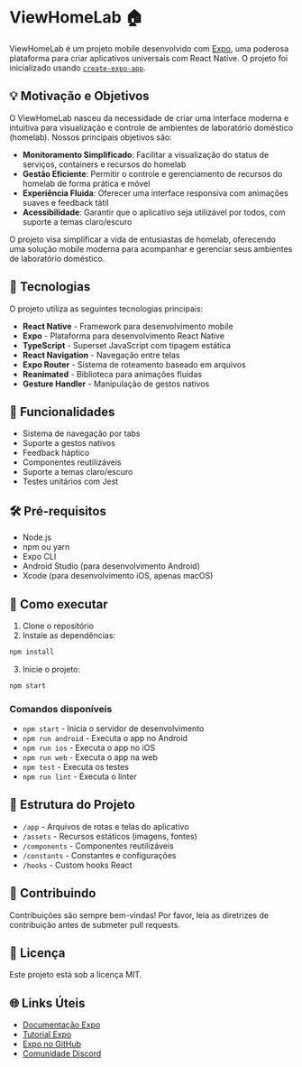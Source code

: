 # ViewHomeLab 🏠

ViewHomeLab é um projeto mobile desenvolvido com [Expo](https://expo.dev), uma poderosa plataforma para criar aplicativos universais com React Native. O projeto foi inicializado usando [`create-expo-app`](https://www.npmjs.com/package/create-expo-app).

## 💡 Motivação e Objetivos

O ViewHomeLab nasceu da necessidade de criar uma interface moderna e intuitiva para visualização e controle de ambientes de laboratório doméstico (homelab). Nossos principais objetivos são:

- **Monitoramento Simplificado**: Facilitar a visualização do status de serviços, containers e recursos do homelab
- **Gestão Eficiente**: Permitir o controle e gerenciamento de recursos do homelab de forma prática e móvel
- **Experiência Fluida**: Oferecer uma interface responsiva com animações suaves e feedback tátil
- **Acessibilidade**: Garantir que o aplicativo seja utilizável por todos, com suporte a temas claro/escuro

O projeto visa simplificar a vida de entusiastas de homelab, oferecendo uma solução mobile moderna para acompanhar e gerenciar seus ambientes de laboratório doméstico.

## 🚀 Tecnologias

O projeto utiliza as seguintes tecnologias principais:

- **React Native** - Framework para desenvolvimento mobile
- **Expo** - Plataforma para desenvolvimento React Native
- **TypeScript** - Superset JavaScript com tipagem estática
- **React Navigation** - Navegação entre telas
- **Expo Router** - Sistema de roteamento baseado em arquivos
- **Reanimated** - Biblioteca para animações fluidas
- **Gesture Handler** - Manipulação de gestos nativos

## 📱 Funcionalidades

- Sistema de navegação por tabs
- Suporte a gestos nativos
- Feedback háptico
- Componentes reutilizáveis
- Suporte a temas claro/escuro
- Testes unitários com Jest

## 🛠️ Pré-requisitos

- Node.js
- npm ou yarn
- Expo CLI
- Android Studio (para desenvolvimento Android)
- Xcode (para desenvolvimento iOS, apenas macOS)

## 🚀 Como executar

1. Clone o repositório
2. Instale as dependências:
```bash
npm install
```

3. Inicie o projeto:
```bash
npm start
```

### Comandos disponíveis

- `npm start` - Inicia o servidor de desenvolvimento
- `npm run android` - Executa o app no Android
- `npm run ios` - Executa o app no iOS
- `npm run web` - Executa o app na web
- `npm test` - Executa os testes
- `npm run lint` - Executa o linter

## 📁 Estrutura do Projeto

- `/app` - Arquivos de rotas e telas do aplicativo
- `/assets` - Recursos estáticos (imagens, fontes)
- `/components` - Componentes reutilizáveis
- `/constants` - Constantes e configurações
- `/hooks` - Custom hooks React

## 🤝 Contribuindo

Contribuições são sempre bem-vindas! Por favor, leia as diretrizes de contribuição antes de submeter pull requests.

## 📄 Licença

Este projeto está sob a licença MIT.

## 🌐 Links Úteis

- [Documentação Expo](https://docs.expo.dev/)
- [Tutorial Expo](https://docs.expo.dev/tutorial/introduction/)
- [Expo no GitHub](https://github.com/expo/expo)
- [Comunidade Discord](https://chat.expo.dev)
